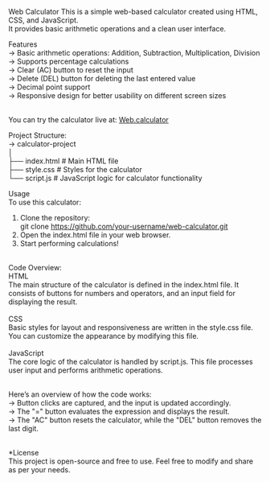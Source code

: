Web Calculator
This is a simple web-based calculator created using HTML, CSS, and JavaScript. <br>
It provides basic arithmetic operations and a clean user interface. <br>

Features <br>
-> Basic arithmetic operations: Addition, Subtraction, Multiplication, Division <br>
-> Supports percentage calculations <br>
-> Clear (AC) button to reset the input <br>
-> Delete (DEL) button for deleting the last entered value <br>
-> Decimal point support <br>
-> Responsive design for better usability on different screen sizes <br> <br>

You can try the calculator live at: [Web.calculator](technozamazing.github.io/web.portfolio/calculator.html)  <br>

Project Structure:<br>
-> calculator-project<br>
   │<br>
   ├── index.html     # Main HTML file<br>
   ├── style.css      # Styles for the calculator<br>
   └── script.js      # JavaScript logic for calculator functionality<br>

Usage<br>
To use this calculator:<br>
1. Clone the repository:<br>
   git clone https://github.com/your-username/web-calculator.git<br>
2. Open the index.html file in your web browser.<br>
3. Start performing calculations!<br>

<br>
Code Overview:<br>
HTML<br>
The main structure of the calculator is defined in the index.html file. It consists of buttons for numbers and operators, and an input field for displaying the result.<br>
<br>
CSS<br>
Basic styles for layout and responsiveness are written in the style.css file. You can customize the appearance by modifying this file.<br>

<br>
JavaScript<br>
The core logic of the calculator is handled by script.js. This file processes user input and performs arithmetic operations.
<br><br>

Here’s an overview of how the code works:<br>
-> Button clicks are captured, and the input is updated accordingly.<br>
-> The "=" button evaluates the expression and displays the result.<br>
-> The "AC" button resets the calculator, while the "DEL" button removes the last digit.<br>

<br>
*License<br>
 This project is open-source and free to use. Feel free to modify and share as per your needs.
